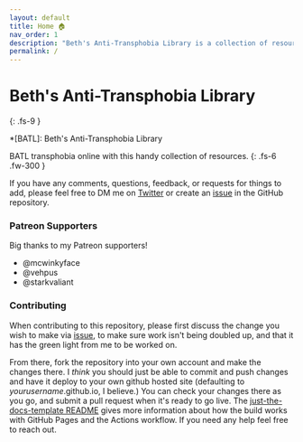```yaml
---
layout: default
title: Home 🏠
nav_order: 1
description: "Beth's Anti-Transphobia Library is a collection of resources for combating online transphobia."
permalink: /
---
```


# Beth's Anti-Transphobia Library
{: .fs-9 }

*[BATL]: Beth's Anti-Transphobia Library

BATL transphobia online with this handy collection of resources.
{: .fs-6 .fw-300 }

If you have any comments, questions, feedback, or requests for things to add, please feel free to
DM me on [Twitter](https://twitter.com/bethylamine) or create an [issue] in the GitHub repository.

### Patreon Supporters

Big thanks to my Patreon supporters!
* @mcwinkyface
* @vehpus
* @starkvaliant

### Contributing

When contributing to this repository, please first discuss the change you wish to make via [issue],
to make sure work isn't being doubled up, and that it has the green light from me to be worked on.

From there, fork the repository into your own account and make the changes there. I _think_ you should
just be able to commit and push changes and have it deploy to your own github hosted site
(defaulting to _yourusername_.github.io, I believe.) You can check your changes there as you go,
and submit a pull request when it's ready to go live. The [just-the-docs-template README] gives more
information about how the build works with GitHub Pages and the Actions workflow. If you need any
help feel free to reach out.

[issue]: https://github.com/bethylamine/bethylamine.github.io/issues
[just-the-docs-template README]: https://github.com/just-the-docs/just-the-docs-template/blob/main/README.md
